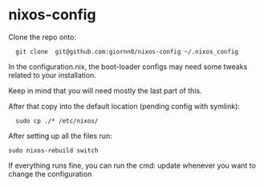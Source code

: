 # nixos-config

Clone the repo onto:

```
  git clone  git@github.com:giornn0/nixos-config ~/.nixos_config
```

In the configuration.nix, the boot-loader configs may need some tweaks related to your installation.

Keep in mind that you will need mostly the last part of this.

After that copy into the default location (pending config with symlink):

```
  sudo cp ./* /etc/nixos/
```

After setting up all the files run:

```
sudo nixos-rebuild switch
```

If everything runs fine, you can run the cmd: update whenever you want to change the configuration
